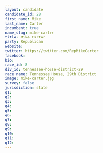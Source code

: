 ```yaml
---
layout: candidate
candidate_id: 28
first_name: Mike
last_name: Carter
incumbent: true
name_slug: mike-carter
title: Mike Carter
party: Republican
website: 
twitter: https://twitter.com/RepMikeCarter
facebook: 
bio: 
race_id: 8
div_id: tennessee-house-district-29
race_name: Tennessee House, 29th District
image: mike-carter.jpg
survey: false
jurisdiction: state
q1: 
q2: 
q3: 
q4: 
q5: 
q6: 
q7: 
q8: 
q9: 
q10: 
q11: 
q12: 
---
```


